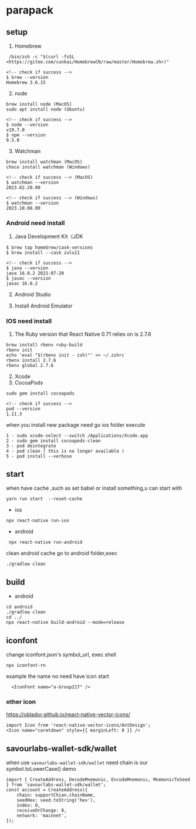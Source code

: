 # parapack

## setup

1. Homebrew

```
 /bin/zsh -c "$(curl -fsSL <https://gitee.com/cunkai/HomebrewCN/raw/master/Homebrew.sh>)"

<!-- check if success -->
$ brew --version
Homebrew 3.6.15
```

2. node

```
brew install node (MacOS)
sudo apt install node (Ubuntu)

<!-- check if success -->
$ node --version
v19.7.0
$ npm --version
9.5.0
```

3. Watchman

```
brew install watchman (MacOS)
choco install watchman (Windows)

<!-- check if success --> (MacOS)
$ watchman --version
2023.02.20.00

<!-- check if success --> (Windows)
$ watchman --version
2023.10.08.00

```

### Android need install

1. Java Development Kit（JDK

```
$ brew tap homebrew/cask-versions
$ brew install --cask zulu11

<!-- check if success -->
$ java --version
java 16.0.2 2021-07-20
$ javac --version
javac 16.0.2
```

2. Android Studio

3. Install Android Emulator

### IOS need install

1. The Ruby version that React Native 0.71 relies on is 2.7.6

```
brew install rbenv ruby-build
rbenv init
echo 'eval "$(rbenv init - zsh)"' >> ~/.zshrc
rbenv install 2.7.6
rbenv global 2.7.6
```

2. Xcode
3. CocoaPods

```
sudo gem install cocoapods

<!-- check if success -->
pod --version
1.11.3
```

when you install new package need go ios folder execute

```
1 - sudo xcode-select --switch /Applications/Xcode.app 
2 - sudo gem install cocoapods-clean
3 - pod deintegrate
4 - pod clean ( this is no longer available )
5 - pod install --verbose  
```

## start

when have cache ,such as set babel or install something,u can start with

```
yarn run start  --reset-cache
```

- ios

```
npx react-native run-ios
```

- android

```
 npx react-native run-android

```

clean android cache
go to android folder,exec

```
./gradlew clean
```

## build

- android

```
cd android
./gradlew clean
cd ../
npx react-native build-android --mode=release

```

## iconfont

change iconfont.json's symbol_url, exec shell

```
npx iconfont-rn
```

example the name no need have icon start

```
  <IconFont name="a-Group217" />
```

### other icon

<https://oblador.github.io/react-native-vector-icons/>

```
import Icon from 'react-native-vector-icons/AntDesign';
<Icon name="caretdown" style={{ marginLeft: 8 }} />
```

## savourlabs-wallet-sdk/wallet

when use `savourlabs-wallet-sdk/wallet` need chain is our symbol.toLowerCase()
demo

```
import { CreateAddress, DecodeMnemonic, EncodeMnemonic, MnemonicToSeed } from 'savourlabs-wallet-sdk/wallet';
const account = CreateAddress({
    chain: supportChian.chainName,
    seedHex: seed.toString('hex'),
    index: 0,
    receiveOrChange: 0,
    network: 'mainnet',
});

```
